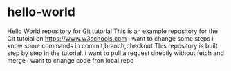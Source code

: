 # hello-world
Hello World repository for Git tutorial
This is an example repository for the Git tutoial on https://www.w3schools.com
i want to change some steps
i know some commands in commit,branch,checkout
This repository is built step by step in the tutorial.
i want to pull a request 
directly without fetch and merge
i want to change code fron local repo
